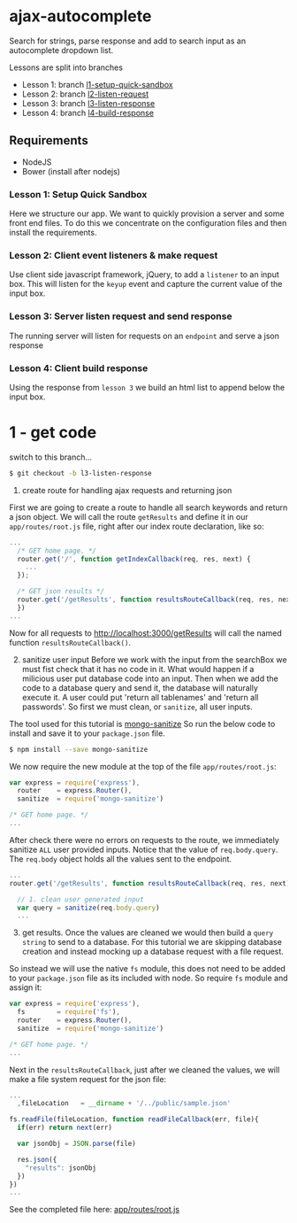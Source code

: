 # ajax-autocomplete

Search for strings, parse response and add to search input as an autocomplete dropdown list.


Lessons are split into branches

 - Lesson 1: branch [l1-setup-quick-sandbox](https://github.com/coder-forge/ajax-autocomplete/tree/l1-setup-quick-sandbox)
 - Lesson 2: branch [l2-listen-request](https://github.com/coder-forge/ajax-autocomplete/tree/l2-listen-and-request)
 - Lesson 3: branch [l3-listen-response](https://github.com/coder-forge/ajax-autocomplete/tree/l3-listen-response)
 - Lesson 4: branch [l4-build-response](https://github.com/coder-forge/ajax-autocomplete/tree/l4-build-response)

## Requirements

 - NodeJS
 - Bower (install after nodejs)

### Lesson 1: Setup Quick Sandbox

Here we structure our app. We want to quickly provision a server and some
front end files. To do this we concentrate on the configuration files and then
install the requirements.

### Lesson 2: Client event listeners & make request

Use client side javascript framework, jQuery, to add a `listener` to an input
box. This will listen for the `keyup` event and capture the current value of the
input box.

### Lesson 3: Server listen request and send response

The running server will listen for requests on an `endpoint` and serve a json
response

### Lesson 4: Client build response

Using the response from `lesson 3` we build an html list to append below the
input box.


# 1 - get code

switch to this branch...
```bash
$ git checkout -b l3-listen-response
```

1. create route for handling ajax requests and returning json

  First we are going to create a route to handle all search keywords and return a
  json object. We will call the route `getResults` and define it in our `app/routes/root.js`
  file, right after our index route declaration, like so:
  ```javascript
  ...
    /* GET home page. */
    router.get('/', function getIndexCallback(req, res, next) {
      ...
    });

    /* GET json results */
    router.get('/getResults', function resultsRouteCallback(req, res, next){
    })
  ...
  ```
  Now for all requests to [http://localhost:3000/getResults](http://localhost:3000/getResults)
  will call the named function `resultsRouteCallback()`.

2. sanitize user input
  Before we work with the input from the searchBox we must fist check that it
  has no code in it. What would happen if a milicious user put database code
  into an input. Then when we add the code to a database query and send it, the
  database will naturally execute it. A user could put 'return all tablenames'
  and 'return all passwords'. So first we must clean, or `sanitize`, all user
  inputs.

  The tool used for this tutorial is [mongo-sanitize](https://www.npmjs.com/package/mongo-sanitize)
  So run the below code to install and save it to your `package.json` file.
  ```bash
  $ npm install --save mongo-sanitize
  ```

  We now require the new module at the top of the file `app/routes/root.js`:
  ```javascript
  var express = require('express'),
    router    = express.Router(),
    sanitize  = require('mongo-sanitize')

  /* GET home page. */
  ...
  ```

  After check there were no errors on requests to the route, we immediately
  sanitize `ALL` user provided inputs. Notice that the value of `req.body.query`.
  The `req.body` object holds all the values sent to the endpoint.
  ```javascript
  ...
  router.get('/getResults', function resultsRouteCallback(req, res, next){

    // 1. clean user generated input
    var query = sanitize(req.body.query)
    ...

  ```

3. get results.
  Once the values are cleaned we would then build a `query string` to send to a
  database. For this tutorial we are skipping database creation and instead
  mocking up a database request with a file request.

  So instead we will use the native `fs` module, this does not need to be added
  to your `package.json` file as its included with node. So require `fs` module and assign it:
  ```javascript
  var express = require('express'),
    fs        = require('fs'),
    router    = express.Router(),
    sanitize  = require('mongo-sanitize')

  /* GET home page. */
  ...
  ```

  Next in the `resultsRouteCallback`, just after we cleaned the values, we will
  make a file system request for the json file:
  ```javascript
  ...
    ,fileLocation   = __dirname + '/../public/sample.json'

  fs.readFile(fileLocation, function readFileCallback(err, file){
    if(err) return next(err)

    var jsonObj = JSON.parse(file)

    res.json({
      "results": jsonObj
    })
  })
  ...
  ```

See the completed file here: [app/routes/root.js](https://github.com/coder-forge/ajax-autocomplete/blob/l3-listen-response/app/routes/root.js)
